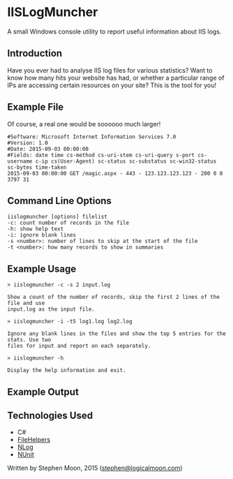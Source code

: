 # IISLogMuncher
A small Windows console utility to report useful information about IIS logs.

## Introduction

Have you ever had to analyse IIS log files for various statistics? Want to know
how many hits your website has had, or whether a particular range of IPs are
accessing certain resources on your site? This is the tool for you!

## Example File
Of course, a real one would be soooooo much larger!
```
#Software: Microsoft Internet Information Services 7.0
#Version: 1.0
#Date: 2015-09-03 00:00:00
#Fields: date time cs-method cs-uri-stem cs-uri-query s-port cs-username c-ip cs(User-Agent) sc-status sc-substatus sc-win32-status sc-bytes time-taken
2015-09-03 00:00:00 GET /magic.aspx - 443 - 123.123.123.123 - 200 0 0 3797 31
```

## Command Line Options
```
iislogmuncher [options] filelist
-c: count number of records in the file
-h: show help text
-i: ignore blank lines
-s <number>: number of lines to skip at the start of the file
-t <number>: how many records to show in summaries
```

## Example Usage
```
> iislogmuncher -c -s 2 input.log

Show a count of the number of records, skip the first 2 lines of the file and use 
input.log as the input file.

> iislogmuncher -i -t5 log1.log log2.log

Ignore any blank lines in the files and show the top 5 entries for the stats. Use two 
files for input and report on each separately.

> iislogmuncher -h 

Display the help information and exit.
```
## Example Output

## Technologies Used
* C#
* [FileHelpers](https://github.com/MarcosMeli/FileHelpers)
* [NLog](http://nlog-project.org/)
* [NUnit](http://www.nunit.org/)

Written by Stephen Moon, 2015 (stephen@logicalmoon.com)
